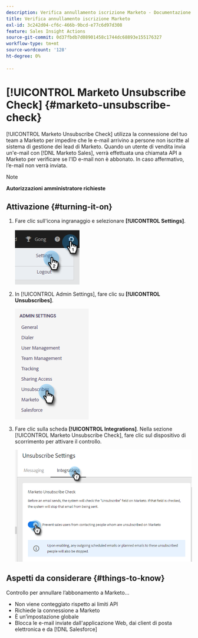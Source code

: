 ```yaml
---
description: Verifica annullamento iscrizione Marketo - Documentazione Marketo - Documentazione del prodotto
title: Verifica annullamento iscrizione Marketo
exl-id: 3c242d04-cf6c-466b-9bcd-e77c6d97d308
feature: Sales Insight Actions
source-git-commit: 0d37fbdb7d08901458c1744dc68893e155176327
workflow-type: tm+mt
source-wordcount: '128'
ht-degree: 0%

---
```


# [!UICONTROL Marketo Unsubscribe Check] {#marketo-unsubscribe-check}

[!UICONTROL Marketo Unsubscribe Check] utilizza la connessione del tuo team a Marketo per impedire che le e-mail arrivino a persone non iscritte al sistema di gestione dei lead di Marketo. Quando un utente di vendita invia un&#39;e-mail con [!DNL Marketo Sales], verrà effettuata una chiamata API a Marketo per verificare se l&#39;ID e-mail non è abbonato. In caso affermativo, l’e-mail non verrà inviata.

>[!NOTE]
>
>**Autorizzazioni amministratore richieste**

## Attivazione {#turning-it-on}

1. Fare clic sull&#39;icona ingranaggio e selezionare **[!UICONTROL Settings]**.

   ![](assets/marketo-unsubscribe-check-1.png)

1. In [!UICONTROL Admin Settings], fare clic su **[!UICONTROL Unsubscribes]**.

   ![](assets/marketo-unsubscribe-check-2.png)

1. Fare clic sulla scheda **[!UICONTROL Integrations]**. Nella sezione [!UICONTROL Marketo Unsubscribe Check], fare clic sul dispositivo di scorrimento per attivare il controllo.

   ![](assets/marketo-unsubscribe-check-3.png)

## Aspetti da considerare {#things-to-know}

Controllo per annullare l’abbonamento a Marketo...

* Non viene conteggiato rispetto ai limiti API
* Richiede la connessione a Marketo
* È un’impostazione globale
* Blocca le e-mail inviate dall&#39;applicazione Web, dai client di posta elettronica e da [!DNL Salesforce]
